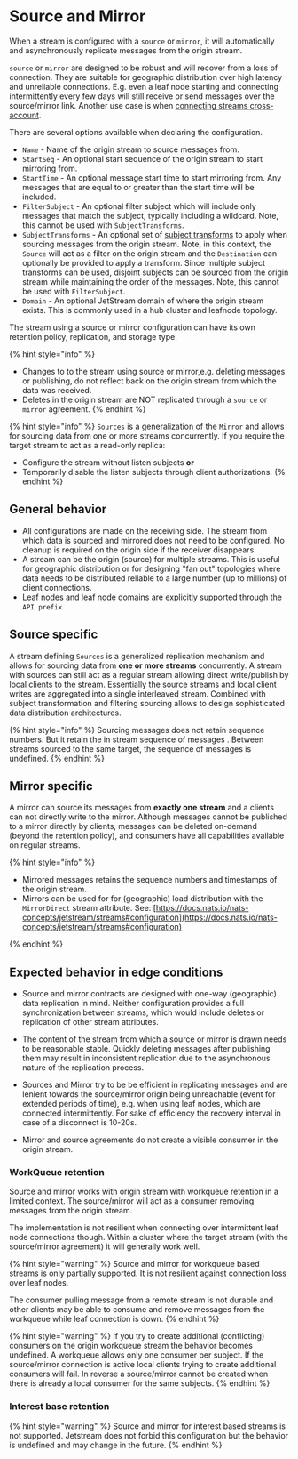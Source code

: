 # Source and Mirror

When a stream is configured with a `source` or `mirror`, it will automatically and asynchronously replicate messages from the origin stream. 

`source` or `mirror` are designed to be robust and will recover from a loss of connection. They are suitable for geographic distribution over high latency and unreliable connections. E.g. even a leaf node starting and connecting intermittently every few days will still receive or send messages over the source/mirror link.
Another use case is when [connecting streams cross-account](../../running-a-nats-service/configuration/securing_nats/accounts#exporting-and-importing-jetstream-streams-between-accounts).

There are several options available when declaring the configuration.

- `Name` - Name of the origin stream to source messages from.
- `StartSeq` - An optional start sequence of the origin stream to start mirroring from.
- `StartTime` - An optional message start time to start mirroring from. Any messages that are equal to or greater than the start time will be included.
- `FilterSubject` - An optional filter subject which will include only messages that match the subject, typically including a wildcard. Note, this cannot be used with `SubjectTransforms`.
- `SubjectTransforms` - An optional set of [subject transforms](../../running-a-nats-service/configuration/configuring_subject_mapping.md) to apply when sourcing messages from the origin stream. Note, in this context, the `Source` will act as a filter on the origin stream and the `Destination` can optionally be provided to apply a transform. Since multiple subject transforms can be used, disjoint subjects can be sourced from the origin stream while maintaining the order of the messages. Note, this cannot be used with `FilterSubject`.
- `Domain` - An optional JetStream domain of where the origin stream exists. This is commonly used in a hub cluster and leafnode topology.

The stream using a source or mirror configuration can have its own retention policy, replication, and storage type.

{% hint style="info" %}
* Changes to to the stream using source or mirror,e.g. deleting messages or publishing, do not reflect back on the origin stream from which the data was received.
* Deletes in the origin stream are NOT replicated through a `source` or `mirror` agreement.
{% endhint %}

{% hint style="info" %}
`Sources` is a generalization of the `Mirror` and allows for sourcing data from one or more streams concurrently. 
If you require the target stream to act as a read-only replica:
* Configure the stream without listen subjects **or**
* Temporarily disable the listen subjects through client authorizations. 
{% endhint %}

## General behavior
* All configurations are made on the receiving side. The stream from which data is sourced and mirrored does not need to be configured. No cleanup is required on the origin side if the receiver disappears.
* A stream can be the origin (source) for multiple streams. This is useful for geographic distribution or for designing "fan out" topologies where data needs to be distributed reliable to a large number (up to millions) of client connections. 
* Leaf nodes and leaf node domains are explicitly supported through the `API prefix` 

## Source specific
A stream defining `Sources` is a generalized replication mechanism and allows for sourcing data from **one or more streams** concurrently. A stream with sources can still act as a regular stream allowing direct write/publish by local clients to the stream. Essentially the source streams and local client writes are aggregated into a single interleaved stream.
Combined with subject transformation and filtering sourcing allows to design sophisticated data distribution architectures.

{% hint style="info" %}
Sourcing messages does not retain sequence numbers. But it retain the in stream sequence of messages . Between streams sourced to the same target, the sequence of messages is undefined.
{% endhint %}

## Mirror specific
A mirror can source its messages from **exactly one stream** and a clients can not directly write to the  mirror. Although messages cannot be published to a mirror directly by clients, messages can be deleted on-demand (beyond the retention policy), and consumers have all capabilities available on regular streams.

{% hint style="info" %}
* Mirrored messages retains the sequence numbers and timestamps of the origin stream. 
* Mirrors can be used for for (geographic) load distribution with the `MirrorDirect` stream attribute. See: [https://docs.nats.io/nats-concepts/jetstream/streams#configuration](https://docs.nats.io/nats-concepts/jetstream/streams#configuration)

{% endhint %}

## Expected behavior in edge conditions

* Source and mirror contracts are designed with one-way (geographic) data replication in mind. Neither configuration provides a full synchronization between streams, which would include deletes or replication of other stream attributes.

* The content of the stream from which a source or mirror is drawn needs to be reasonable stable. Quickly deleting messages after publishing them may result in inconsistent replication due to the asynchronous nature of the replication process.

* Sources and Mirror try to be be efficient in replicating messages and are lenient towards the source/mirror origin being unreachable (event for extended periods of time), e.g. when using leaf nodes, which are connected intermittently. For sake of efficiency the recovery interval in case of a disconnect is 10-20s.

* Mirror and source agreements do not create a visible consumer in the origin stream.

###  WorkQueue retention

Source and mirror works with origin stream with workqueue retention in a limited context. The source/mirror will act as a consumer removing messages from the origin stream. 

The implementation is not resilient when connecting over intermittent leaf node connections though. Within a cluster where the target stream (with the source/mirror agreement) it will generally work well.

{% hint style="warning" %}
Source and mirror for workqueue based streams is only partially supported. It is not resilient against connection loss over leaf nodes.

The consumer pulling message from a remote stream is not durable and other clients may be able to consume and remove messages from the workqueue while leaf connection is down.
{% endhint %}


{% hint style="warning" %}
If you try to create additional (conflicting) consumers on the origin workqueue stream the behavior becomes undefined. A workqueue allows only one consumer per subject. If the source/mirror connection is active local clients trying to create additional consumers will fail. In reverse a source/mirror cannot be created when there is already a local consumer for the same subjects.
{% endhint %}

### Interest base retention

{% hint style="warning" %}
Source and mirror for interest based streams is not supported. Jetstream does not forbid this configuration but the behavior is undefined and may change in the future.
{% endhint %}


